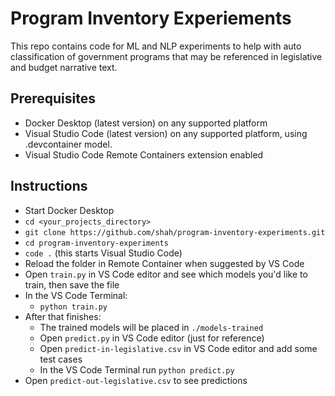 # Program Inventory Experiements

This repo contains code for ML and NLP experiments to help with auto classification of government programs that 
may be referenced in legislative and budget narrative text.

## Prerequisites

* Docker Desktop (latest version) on any supported platform
* Visual Studio Code (latest version) on any supported platform, using .devcontainer model. 
* Visual Studio Code Remote Containers extension enabled

## Instructions

* Start Docker Desktop
* `cd <your_projects_directory>`
* `git clone https://github.com/shah/program-inventory-experiments.git`
* `cd program-inventory-experiments`
* `code .` (this starts Visual Studio Code)
* Reload the folder in Remote Container when suggested by VS Code
* Open `train.py` in VS Code editor and see which models you'd like to train, then save the file
* In the VS Code Terminal:
  * `python train.py`
* After that finishes:
  * The trained models will be placed in `./models-trained`
  * Open `predict.py` in VS Code editor (just for reference)
  * Open `predict-in-legislative.csv` in VS Code editor and add some test cases
  * In the VS Code Terminal run `python predict.py`
* Open `predict-out-legislative.csv` to see predictions
